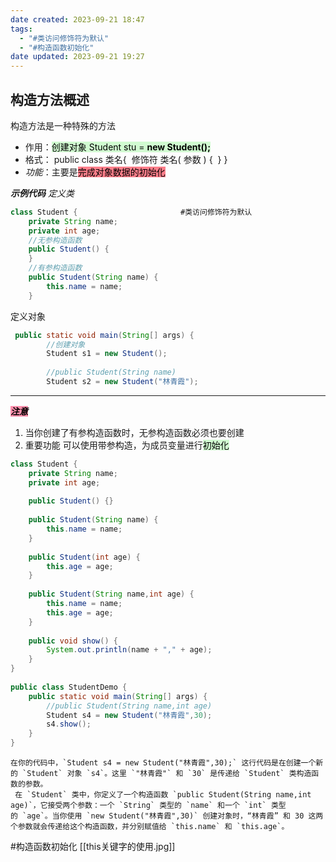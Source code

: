 ```yaml
---
date created: 2023-09-21 18:47
tags:
  - "#类访问修饰符为默认"
  - "#构造函数初始化"
date updated: 2023-09-21 19:27
---
```


## 构造方法概述

构造方法是一种特殊的方法

- 作用：<mark style="background: #BBFABBA6;">创建对象 Student stu = **new Student();**</mark>
- 格式：
  public class 类名{
  ​    修饰符 类名( 参数 ) {
  ​ }
  }
- _功能_：主要是<mark style="background: #FFB86CA6;"><mark style="background: #FF5582A6;">完成对象数据的初始化</mark></mark>

_**示例代码**_
_定义类_

```java
class Student {                       #类访问修饰符为默认
    private String name;
    private int age;
    //无参构造函数
    public Student() {
    }
    //有参构造函数
    public Student(String name) {
        this.name = name;
    }
```

定义对象

```java
 public static void main(String[] args) {
        //创建对象
        Student s1 = new Student();
        
        //public Student(String name)
        Student s2 = new Student("林青霞");
```

---

<mark style="background: #FF5582A6;">_**注意**_</mark>

1. 当你创建了有参构造函数时，无参构造函数必须也要创建
2. 重要功能
   可以使用带参构造，为成员变量进行<mark style="background: #BBFABBA6;">初始化</mark>

```java
class Student {  
    private String name;  
    private int age;  
  
    public Student() {}  
  
    public Student(String name) {  
        this.name = name;  
    }  
  
    public Student(int age) {  
        this.age = age;  
    }  
  
    public Student(String name,int age) {  
        this.name = name;  
        this.age = age;  
    }  
  
    public void show() {  
        System.out.println(name + "," + age);  
    }  
}  
  
public class StudentDemo {  
    public static void main(String[] args) {  
        //public Student(String name,int age)  
        Student s4 = new Student("林青霞",30);  
        s4.show();  
    }  
}
```
```
在你的代码中，`Student s4 = new Student("林青霞",30);` 这行代码是在创建一个新的 `Student` 对象 `s4`。这里 `"林青霞"` 和 `30` 是传递给 `Student` 类构造函数的参数。
 在 `Student` 类中，你定义了一个构造函数 `public Student(String name,int age)`，它接受两个参数：一个 `String` 类型的 `name` 和一个 `int` 类型的 `age`。当你使用 `new Student("林青霞",30)` 创建对象时，“林青霞” 和 30 这两个参数就会传递给这个构造函数，并分别赋值给 `this.name` 和 `this.age`。   
```
#构造函数初始化 [[this关键字的使用.jpg]]
